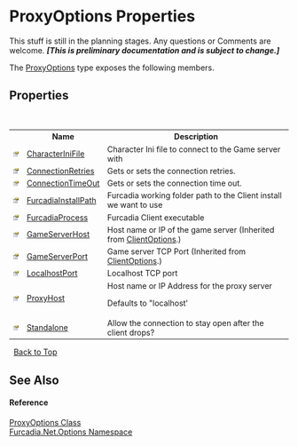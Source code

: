 # ProxyOptions Properties
This stuff is still in the planning stages. Any questions or Comments are welcome. _**\[This is preliminary documentation and is subject to change.\]**_

The <a href="T_Furcadia_Net_Options_ProxyOptions">ProxyOptions</a> type exposes the following members.


## Properties
&nbsp;<table><tr><th></th><th>Name</th><th>Description</th></tr><tr><td>![Public property](media/pubproperty.gif "Public property")</td><td><a href="P_Furcadia_Net_Options_ProxyOptions_CharacterIniFile">CharacterIniFile</a></td><td>
Character Ini file to connect to the Game server with</td></tr><tr><td>![Public property](media/pubproperty.gif "Public property")</td><td><a href="P_Furcadia_Net_Options_ProxyOptions_ConnectionRetries">ConnectionRetries</a></td><td>
Gets or sets the connection retries.</td></tr><tr><td>![Public property](media/pubproperty.gif "Public property")</td><td><a href="P_Furcadia_Net_Options_ProxyOptions_ConnectionTimeOut">ConnectionTimeOut</a></td><td>
Gets or sets the connection time out.</td></tr><tr><td>![Public property](media/pubproperty.gif "Public property")</td><td><a href="P_Furcadia_Net_Options_ProxyOptions_FurcadiaInstallPath">FurcadiaInstallPath</a></td><td>
Furcadia working folder path to the Client install we want to use</td></tr><tr><td>![Public property](media/pubproperty.gif "Public property")</td><td><a href="P_Furcadia_Net_Options_ProxyOptions_FurcadiaProcess">FurcadiaProcess</a></td><td>
Furcadia Client executable</td></tr><tr><td>![Public property](media/pubproperty.gif "Public property")</td><td><a href="P_Furcadia_Net_Options_ClientOptions_GameServerHost">GameServerHost</a></td><td>
Host name or IP of the game server
 (Inherited from <a href="T_Furcadia_Net_Options_ClientOptions">ClientOptions</a>.)</td></tr><tr><td>![Public property](media/pubproperty.gif "Public property")</td><td><a href="P_Furcadia_Net_Options_ClientOptions_GameServerPort">GameServerPort</a></td><td>
Game server TCP Port
 (Inherited from <a href="T_Furcadia_Net_Options_ClientOptions">ClientOptions</a>.)</td></tr><tr><td>![Public property](media/pubproperty.gif "Public property")</td><td><a href="P_Furcadia_Net_Options_ProxyOptions_LocalhostPort">LocalhostPort</a></td><td>
Localhost TCP port</td></tr><tr><td>![Public property](media/pubproperty.gif "Public property")</td><td><a href="P_Furcadia_Net_Options_ProxyOptions_ProxyHost">ProxyHost</a></td><td>
Host name or IP Address for the proxy server 

 Defaults to "localhost'</td></tr><tr><td>![Public property](media/pubproperty.gif "Public property")</td><td><a href="P_Furcadia_Net_Options_ProxyOptions_Standalone">Standalone</a></td><td>
Allow the connection to stay open after the client drops?</td></tr></table>&nbsp;
<a href="#proxyoptions-properties">Back to Top</a>

## See Also


#### Reference
<a href="T_Furcadia_Net_Options_ProxyOptions">ProxyOptions Class</a><br /><a href="N_Furcadia_Net_Options">Furcadia.Net.Options Namespace</a><br />